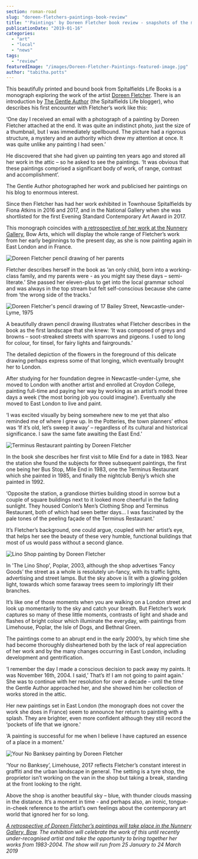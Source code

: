 ```yaml
---
section: roman-road
slug: "doreen-fletchers-paintings-book-review"
title: "'Paintings' by Doreen Fletcher book review - snapshots of the moments that pass us by"
publicationDate: "2019-01-16"
categories: 
  - "art"
  - "local"
  - "news"
tags: 
  - "review"
featuredImage: "/images/Doreen-Fletcher-Paintings-featured-image.jpg"
author: "tabitha.potts"
---
```


This beautifully printed and bound book from Spitalfields Life Books is a monograph exploring the work of the artist [Doreen Fletcher](https://romanroadlondon.com/doreen-fletcher-east-london-artist/). There is an introduction by [The Gentle Author](https://spitalfieldslife.com/) (the Spitalfields Life blogger), who describes his first encounter with Fletcher’s work like this:

‘One day I received an email with a photograph of a painting by Doreen Fletcher attached at the end. It was quite an indistinct photo, just the size of a thumbnail, but I was immediately spellbound. The picture had a rigorous structure, a mystery and an authority which drew my attention at once. It was quite unlike any painting I had seen.’

He discovered that she had given up painting ten years ago and stored all her work in the attic – so he asked to see the paintings. ‘It was obvious that these paintings comprised a significant body of work, of range, contrast and accomplishment’.

The Gentle Author photographed her work and publicised her paintings on his blog to enormous interest.

Since then Fletcher has had her work exhibited in Townhouse Spitalfields by Fiona Atkins in 2016 and 2017, and in the National Gallery when she was shortlisted for the first Evening Standard Contemporary Art Award in 2017.

This monograph coincides with [a retrospective of her work at the Nunnery Gallery](https://romanroadlondon.com/event/doreen-fletcher-a-retrospective-exhibition/), Bow Arts, which will display the whole range of Fletcher’s work from her early beginnings to the present day, as she is now painting again in East London and in France.

![Doreen Fletcher pencil drawing of her parents](/images/Doreen-Fletcher-drawing-of-parents-web.jpg)

Fletcher describes herself in the book as ‘an only child, born into a working-class family, and my parents were - as you might say these days – semi-literate.’ She passed her eleven-plus to get into the local grammar school and was always in the top stream but felt self-conscious because she came from ‘the wrong side of the tracks.’

![Doreen Fletcher's pencil drawing of 17 Bailey Street, Newcastle-under-Lyme, 1975](/images/Doreen-Fletcher-drawing-window-cill-web.jpg)

A beautifully drawn pencil drawing illustrates what Fletcher describes in the book as the first landscape that she knew: ‘It was composed of greys and browns – soot-streaked streets with sparrows and pigeons. I used to long for colour, for tinsel, for fairy lights and fairgrounds.’

The detailed depiction of the flowers in the foreground of this delicate drawing perhaps express some of that longing, which eventually brought her to London.

After studying for her foundation degree in Newcastle-under-Lyme, she moved to London with another artist and enrolled at Croydon College, painting full-time and paying her way by working as an artist’s model three days a week (‘the most boring job you could imagine’). Eventually she moved to East London to live and paint.

‘I was excited visually by being somewhere new to me yet that also reminded me of where I grew up. In the Potteries, the town planners’ ethos was ‘If it’s old, let’s sweep it away’ – regardless of its cultural and historical significance. I saw the same fate awaiting the East End.’

![Terminus Restaurant painting by Doreen Fletcher](/images/Terminus-Restaurant.jpg)

In the book she describes her first visit to Mile End for a date in 1983. Near the station she found the subjects for three subsequent paintings, the first one being her Bus Stop, Mile End in 1983, one the Terminus Restaurant which she painted in 1985, and finally the nightclub Benjy’s which she painted in 1992.

‘Opposite the station, a grandiose thirties building stood in sorrow but a couple of square buildings next to it looked more cheerful in the fading sunlight. They housed Conlon’s Men’s Clothing Shop and Terminus Restaurant, both of which had seen better days… I was fascinated by the pale tones of the peeling façade of the Terminus Restaurant.'

It’s Fletcher’s background, one could argue, coupled with her artist’s eye, that helps her see the beauty of these very humble, functional buildings that most of us would pass without a second glance.

![Lino Shop painting by Doreen Fletcher](/images/Lino-Shop.jpg)

In 'The Lino Shop', Poplar, 2003, although the shop advertises ‘Fancy Goods’ the street as a whole is resolutely un-fancy, with its traffic lights, advertising and street lamps. But the sky above is lit with a glowing golden light, towards which some faraway trees seem to imploringly lift their branches.

It’s like one of those moments when you are walking on a London street and look up momentarily to the sky and catch your breath. But Fletcher’s work captures so many of these little moments, contrasts of light and shade and flashes of bright colour which illuminate the everyday, with paintings from Limehouse, Poplar, the Isle of Dogs, and Bethnal Green.

The paintings come to an abrupt end in the early 2000’s, by which time she had become thoroughly disheartened both by the lack of real appreciation of her work and by the many changes occurring in East London, including development and gentrification.

‘I remember the day I made a conscious decision to pack away my paints. It was November 16th, 2004. I said,’ That’s it! I am not going to paint again.’ She was to continue with her resolution for over a decade – until the time the Gentle Author approached her, and she showed him her collection of works stored in the attic.

Her new paintings set in East London (the monograph does not cover the work she does in France) seem to announce her return to painting with a splash. They are brighter, even more confident although they still record the ‘pockets of life that we ignore.'

‘A painting is successful for me when I believe I have captured an essence of a place in a moment.'

![Your No Banksey painting by Doreen Fletcher](/images/Your-No-Banksey.jpg)

‘Your no Banksey’, Limehouse, 2017 reflects Fletcher’s constant interest in graffiti and the urban landscape in general. The setting is a tyre shop, the proprietor isn’t working on the van in the shop but taking a break, standing at the front looking to the right.

Above the shop is another beautiful sky – blue, with thunder clouds massing in the distance. It’s a moment in time - and perhaps also, an ironic, tongue-in-cheek reference to the artist’s own feelings about the contemporary art world that ignored her for so long.

_[A retrospective of Doreen Fletcher’s paintings will take place in the Nunnery Gallery, Bow](https://romanroadlondon.com/event/doreen-fletcher-a-retrospective-exhibition/). The exhibition will celebrate the work of this until recently under-recognised artist and take the opportunity to bring together her works from 1983-2004. The show will run from 25 January to 24 March 2019_


